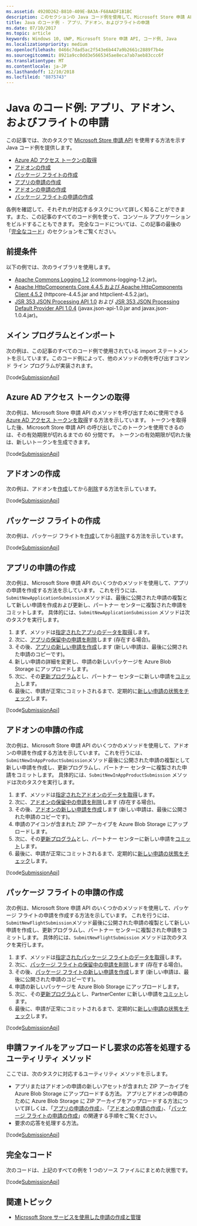 ```yaml
---
ms.assetid: 4920D262-B810-409E-BA3A-F68AADF1B1BC
description: このセクションの Java コード例を使用して、Microsoft Store 申請 API を使用する方法をご確認ください。
title: Java のコード例 - アプリ、アドオン、およびフライトの申請
ms.date: 07/10/2017
ms.topic: article
keywords: Windows 10, UWP, Microsoft Store 申請 API, コード例, Java
ms.localizationpriority: medium
ms.openlocfilehash: 0466c7dad5ac2f543e6b447a9b2661c2889f7b4e
ms.sourcegitcommit: 8921a9cc0dd3e5665345ae8eca7ab7aeb83ccc6f
ms.translationtype: MT
ms.contentlocale: ja-JP
ms.lasthandoff: 12/10/2018
ms.locfileid: "8875743"
---
```

# <a name="java-sample-submissions-for-apps-add-ons-and-flights"></a>Java のコード例: アプリ、アドオン、およびフライトの申請

この記事では、次のタスクで [Microsoft Store 申請 API](create-and-manage-submissions-using-windows-store-services.md) を使用する方法を示す Java コード例を提供します。

* [Azure AD アクセス トークンの取得](#token)
* [アドオンの作成](#create-add-on)
* [パッケージ フライトの作成](#create-package-flight)
* [アプリの申請の作成](#create-app-submission)
* [アドオンの申請の作成](#create-add-on-submission)
* [パッケージ フライトの申請の作成](#create-flight-submission)

各例を確認して、それぞれが対応するタスクについて詳しく知ることができます。また、この記事のすべてのコード例を使って、コンソール アプリケーションをビルドすることもできます。 完全なコードについては、この記事の最後の「[完全なコード](java-code-examples-for-the-windows-store-submission-api.md#code-listing)」のセクションをご覧ください。

## <a name="prerequisites"></a>前提条件

以下の例では、次のライブラリを使用します。

* [Apache Commons Logging 1.2](http://commons.apache.org/proper/commons-logging)  (commons-logging-1.2.jar)。
* [Apache HttpComponents Core 4.4.5 および Apache HttpComponents Client 4.5.2](https://hc.apache.org/) (httpcore-4.4.5.jar and httpclient-4.5.2.jar)。
* [JSR 353 JSON Processing API 1.0](https://mvnrepository.com/artifact/javax.json/javax.json-api/1.0) および [JSR 353 JSON Processing Default Provider API 1.0.4](https://mvnrepository.com/artifact/org.glassfish/javax.json/1.0.4) (javax.json-api-1.0.jar and javax.json-1.0.4.jar)。

## <a name="main-program-and-imports"></a>メイン プログラムとインポート

次の例は、この記事のすべてのコード例で使用されている import ステートメントを示しています。このコード例によって、他のメソッドの例を呼び出すコマンド ライン プログラムが実装されます。

[!code[SubmissionApi](./code/StoreServicesExamples_Submission/java/MainExample.java#L1-L64)]

<span id="token" />

## <a name="obtain-an-azure-ad-access-token"></a>Azure AD アクセス トークンの取得

次の例は、Microsoft Store 申請 API のメソッドを呼び出すために使用できる [Azure AD アクセス トークンを取得](create-and-manage-submissions-using-windows-store-services.md#obtain-an-azure-ad-access-token)する方法を示しています。 トークンを取得した後、Microsoft Store 申請 API の呼び出しでこのトークンを使用できるのは、その有効期限が切れるまでの 60 分間です。 トークンの有効期限が切れた後は、新しいトークンを生成できます。

[!code[SubmissionApi](./code/StoreServicesExamples_Submission/java/CompleteExample.java#L65-L95)]

<span id="create-add-on" />

## <a name="create-an-add-on"></a>アドオンの作成

次の例は、アドオンを[作成](create-an-add-on.md)してから[削除](delete-an-add-on.md)する方法を示しています。

[!code[SubmissionApi](./code/StoreServicesExamples_Submission/java/CompleteExample.java#L310-L345)]

<span id="create-package-flight" />

## <a name="create-a-package-flight"></a>パッケージ フライトの作成

次の例は、パッケージ フライトを[作成](create-a-flight.md)してから[削除](delete-a-flight.md)する方法を示しています。

[!code[SubmissionApi](./code/StoreServicesExamples_Submission/java/CompleteExample.java#L185-L221)]

<span id="create-app-submission" />

## <a name="create-an-app-submission"></a>アプリの申請の作成

次の例は、Microsoft Store 申請 API のいくつかのメソッドを使用して、アプリの申請を作成する方法を示しています。 これを行うには、```SubmitNewApplicationSubmission```メソッドは、最後に公開された申請の複製として新しい申請を作成および更新し、パートナー センターに複製された申請をコミットします。 具体的には、```SubmitNewApplicationSubmission``` メソッドは次のタスクを実行します。

1. まず、メソッドは[指定されたアプリのデータを取得](get-an-app.md)します。
2. 次に、[アプリの保留中の申請を削除](delete-an-app-submission.md)します (存在する場合)。
3. その後、[アプリの新しい申請を作成](create-an-app-submission.md)します (新しい申請は、最後に公開された申請のコピーです)。
4. 新しい申請の詳細を変更し、申請の新しいパッケージを Azure Blob Storage にアップロードします。
5. 次に、その[更新プログラム](update-an-app-submission.md)とし、パートナー センターに新しい申請を[コミット](commit-an-app-submission.md)します。
6. 最後に、申請が正常にコミットされるまで、定期的に[新しい申請の状態をチェック](get-status-for-an-app-submission.md)します。

[!code[SubmissionApi](./code/StoreServicesExamples_Submission/java/CompleteExample.java#L97-L183)]

<span id="create-add-on-submission" />

## <a name="create-an-add-on-submission"></a>アドオンの申請の作成

次の例は、Microsoft Store 申請 API のいくつかのメソッドを使用して、アドオンの申請を作成する方法を示しています。 これを行うには、```SubmitNewInAppProductSubmission```メソッド最後に公開された申請の複製として新しい申請を作成し、更新プログラムし、パートナー センターに複製された申請をコミットします。 具体的には、```SubmitNewInAppProductSubmission``` メソッドは次のタスクを実行します。

1. まず、メソッドは[指定されたアドオンのデータを取得](get-an-add-on.md)します。
2. 次に、[アドオンの保留中の申請を削除](delete-an-add-on-submission.md)します (存在する場合)。
3. その後、[アドオンの新しい申請を作成](create-an-add-on-submission.md)します (新しい申請は、最後に公開された申請のコピーです)。
4. 申請のアイコンが含まれた ZIP アーカイブを Azure Blob Storage にアップロードします。
5. 次に、その[更新プログラム](update-an-add-on-submission.md)とし、パートナー センターに新しい申請を[コミット](commit-an-add-on-submission.md)します。
6. 最後に、申請が正常にコミットされるまで、定期的に[新しい申請の状態をチェック](get-status-for-an-add-on-submission.md)します。

[!code[SubmissionApi](./code/StoreServicesExamples_Submission/java/CompleteExample.java#L347-L431)]

<span id="create-flight-submission" />

## <a name="create-a-package-flight-submission"></a>パッケージ フライトの申請の作成

次の例は、Microsoft Store 申請 API のいくつかのメソッドを使用して、パッケージ フライトの申請を作成する方法を示しています。 これを行うには、```SubmitNewFlightSubmission```メソッド最後に公開された申請の複製として新しい申請を作成し、更新プログラムし、パートナー センターに複製された申請をコミットします。 具体的には、```SubmitNewFlightSubmission``` メソッドは次のタスクを実行します。

1. まず、メソッドは[指定されたパッケージ フライトのデータを取得](get-a-flight.md)します。
2. 次に、[パッケージ フライトの保留中の申請を削除](delete-a-flight-submission.md)します (存在する場合)。
3. その後、[パッケージ フライトの新しい申請を作成](create-a-flight-submission.md)します (新しい申請は、最後に公開された申請のコピーです)。
4. 申請の新しいパッケージを Azure Blob Storage にアップロードします。
5. 次に、その[更新プログラム](update-a-flight-submission.md)とし、PartnerCenter に新しい申請を[コミット](commit-a-flight-submission.md)します。
6. 最後に、申請が正常にコミットされるまで、定期的に[新しい申請の状態をチェック](get-status-for-a-flight-submission.md)します。

[!code[SubmissionApi](./code/StoreServicesExamples_Submission/java/CompleteExample.java#L223-L308)]

<span id="utilities" />

## <a name="utility-methods-to-upload-submission-files-and-handle-request-responses"></a>申請ファイルをアップロードし要求の応答を処理するユーティリティ メソッド

ここでは、次のタスクに対応するユーティリティ メソッドを示します。

* アプリまたはアドオンの申請の新しいアセットが含まれた ZIP アーカイブを Azure Blob Storage にアップロードする方法。 アプリとアドオンの申請のために Azure Blob Storage に ZIP アーカイブをアップロードする方法について詳しくは、「[アプリの申請の作成](manage-app-submissions.md#create-an-app-submission)」、「[アドオンの申請の作成](manage-add-on-submissions.md#create-an-add-on-submission)」、「[パッケージ フライトの申請の作成](manage-flight-submissions.md#create-a-package-flight-submission)」の関連する手順をご覧ください。
* 要求の応答を処理する方法。

[!code[SubmissionApi](./code/StoreServicesExamples_Submission/java/CompleteExample.java#L433-L490)]

<span id="code-listing" />

## <a name="complete-code-listing"></a>完全なコード

次のコードは、上記のすべての例を 1 つのソース ファイルにまとめた状態です。

[!code[SubmissionApi](./code/StoreServicesExamples_Submission/java/CompleteExample.java#L1-L491)]

## <a name="related-topics"></a>関連トピック

* [Microsoft Store サービスを使用した申請の作成と管理](create-and-manage-submissions-using-windows-store-services.md)
